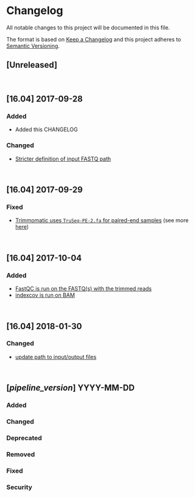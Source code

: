 # Changelog
All notable changes to this project will be documented in this file.

The format is based on [Keep a Changelog](http://keepachangelog.com/en/1.0.0/)
and this project adheres to [Semantic Versioning](http://semver.org/spec/v2.0.0.html).

## [Unreleased]

<br>

## [16.04] 2017-09-28
### Added
- Added this CHANGELOG

### Changed
- [Stricter definition of input FASTQ path](https://github.com/CRG-Beato/pipelines/commit/56f9eb10a592dd624d45ef348a09c9c5baa81d60)

<br>

## [16.04] 2017-09-29 
### Fixed
- [Trimmomatic uses `TruSeq-PE-2.fa` for paired-end samples](https://github.com/CRG-Beato/pipelines/commit/4cd1000b65e71f466aee21056663b7e8c99de66a) (see more [here](https://public_docs.crg.es/mbeato/jquilez/projects/misc/2017-09-27_adapter_removal/2017-09-27_adapter_removal.slides.html))

<br>

## [16.04] 2017-10-04 
### Added
- [FastQC is run on the FASTQ(s) with the trimmed reads](https://github.com/CRG-Beato/pipelines/commit/9d7bc32bae9a8e403fc6de2a6cc0bfeb54849098)
- [indexcov is run on BAM](https://github.com/CRG-Beato/pipelines/commit/2f03bc8be6e1222335d5cc185a86c8d27f21a4c6)

<br>

## [16.04] 2018-01-30 
### Changed
- [update path to input/output files](https://github.com/CRG-Beato/pipelines/commit/9baf3c26a520f15a70382acbd1b422b5a1993b35)


<br>

## [_pipeline_version_] YYYY-MM-DD 
### Added
### Changed
### Deprecated
### Removed
### Fixed
### Security